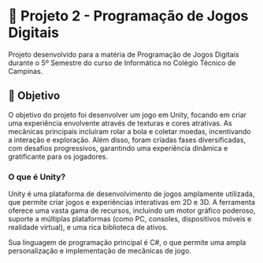 # 👾 Projeto 2 - Programação de Jogos Digitais
Projeto desenvolvido para a matéria de Programação de Jogos Digitais durante o 5º Semestre do curso de Informática no Colégio Técnico de Campinas.

## 🌟 Objetivo
O objetivo do projeto foi desenvolver um jogo em Unity, focando em criar uma experiência envolvente através de texturas e cores atrativas. As mecânicas principais incluíram rolar a bola e coletar moedas,
incentivando a interação e exploração. Além disso, foram criadas fases diversificadas, com desafios progressivos, garantindo uma experiência dinâmica e gratificante para os jogadores.

### O que é Unity?
Unity é uma plataforma de desenvolvimento de jogos amplamente utilizada, que permite criar jogos e experiências interativas em 2D e 3D. A ferramenta oferece uma vasta gama de recursos, incluindo um motor
gráfico poderoso, suporte a múltiplas plataformas (como PC, consoles, dispositivos móveis e realidade virtual), e uma rica biblioteca de ativos. 

Sua linguagem de programação principal é C#, o que permite uma ampla personalização e implementação de mecânicas de jogo.
